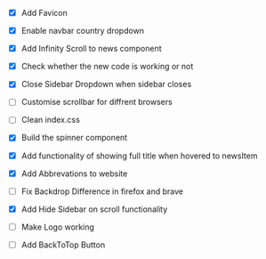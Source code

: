 - [x] Add Favicon

- [x] Enable navbar country dropdown

- [x] Add Infinity Scroll to news component

- [x] Check whether the new code is working or not

- [x] Close Sidebar Dropdown when sidebar closes

- [ ] Customise scrollbar for diffrent browsers

- [ ] Clean index.css

- [x] Build the spinner component

- [x] Add functionality of showing full title when hovered to newsItem

- [x] Add Abbrevations to website

- [ ] Fix Backdrop Difference in firefox and brave

- [x] Add Hide Sidebar on scroll functionality

- [ ] Make Logo working

- [ ] Add BackToTop Button
